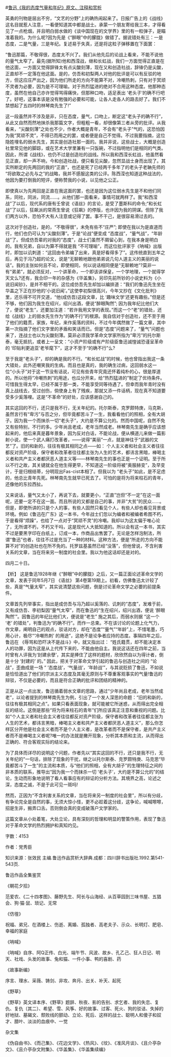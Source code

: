 #[鲁迅《我的态度气量和年纪》原文、注释和赏析](https://www.vrrw.net/wx/9594.html)

英勇的刊物是层出不穷，“文艺的分野”上的确热闹起来了。日报广告上的《战线》这名目就惹人注意，一看便知道其中都是战士。承蒙一个朋友寄给我三本，才得看见了一点枪烟，并且明白弱水做的《谈中国现在的文学界》里的有一粒弹子，是瞄准着我的。为什么呢?因为先是《“醉眼”中的朦胧》做错了。据说错处有三：一是态度，二是气量，三是年纪。复述易于失真，还是将这粒子弹移置在下面罢：

“鲁迅那篇，不敬得很，态度太不兴了。我们从他先后的论战上看来，不能不说他的量气太窄了。最先(据所知)他和西滢战，继和长虹战，我们一方面觉得正直是在他这面，一方面又觉得辞锋太有点尖酸刻薄，现在又和创造社战，辞锋仍是尖酸，正直却不一定落在他这面。是的，仿吾和初梨两人对他的批评是可以有反驳的地方，但这应庄严出之，因为他们所走的方向不能算不对，冷嘲热刺，只有对于冥顽不灵者为必要，因为是不可理喻。对于热烈猛进的绝对不合用这种态度。他那种态度，虽然在他自己亦许觉得骂得痛快，但那种口吻，适足表出 ‘老头子’的确不行吧了。好吧，这事本该是没有勉强的必要和可能，让各人走各人的路去好了。我们不禁想起了五四时的林琴南先生了!”

这一段虽然并不涉及是非，只在态度，量气，口吻上，断定这“老头子的确不行”，从此又自然而然地抹杀我那篇文字，但粗粗一看，却很像第三者从旁的批评。从我看来，“尖酸刻薄”之处也不少，作者大概是青年，不会有“老头子”气的，这恐怕因为我“冥顽不灵”，不得已而用之的罢，或者便是自己不觉得。不过我要指摘，这位隐姓埋名的弱水先生，其实是创造社那一面的。我并非说，这些战士，大概是创造社里常见他的脚踪，或在艺术大学里兼有一只饭碗，不过指明他们是相同的气类。因此，所谓《战线》，也仍不过是创造社的战线。所以我和西滢长虹战，他虽然看见正直，却一声不响，今和创造社战，便只看见尖酸，忽然显战士身而出现了。其实所断定的先两回的我的“正直”，也还是死了已经两千多年了的老头子老聃先师的 “将欲取之必先与之”的战略，我并不感服这类的公评。陈西滢也知道这种战法的，他因为要打倒我的短评，便称赞我的小说，以见他之公正。

即使真以为先两回是正直在我这面的罢，也还是因为这位弱水先生是不和他们同系，同社，同派，同流……。从他们那一面看来，事情可就两样了。我“和西滢战”了以后，现代系的唐有壬曾说《语丝》的言论，是受了墨斯科的命令;“和长虹战”了以后，狂飙派的常燕生曾说《狂飙》的停版，也许因为我的阴谋。但除了我们两方以外，恐怕不大有人注意或记得了罢。事不干己，是很容易滑过去的。

这次对于创造社，是的，“不敬得很”，未免有些不“庄严”; 即使在我以为是直道而行，他们也仍可认为“尖酸刻薄”。于是“论战”便变成 “态度战”，“量气战”，“年龄战”了。但成仿吾辈的对我的“态度”，战士们虽然不屑留心到，在我本身是明白的。我有兄弟，自以为算不得就是我 “不可理喻”，而这位批评家于《呐喊》出版时，即加以讥刺道：“这回由令弟编了出来，真是好看得多了”。这传统直到五年之后，再见于冯乃超的论文，说是“无聊赖地跟他弟弟说几句人道主义的美丽的说话”。我的主张如何且不论，即使相同，何以说话相同便是“无聊赖地”?莫非一有“弟弟”，就必须反对，一个讲革命，一个即该讲保皇，一个学地理，一个就得学天文么?还有，我合印一年的杂感为《华盖集》，另印先前所钞的小说史料为《小说旧闻钞》，是并不相干的。这位成仿吾先生却加以编排道：“我们的鲁迅先生坐在华盖之下正在抄他的‘小说旧闻’。”这使李初梨很高兴，今年又抄在《文化批判》里，还乐得不可开交道，“他(成仿吾)这段文章，比 ‘趣味文学’还更有趣些。”但是还不够，他们因为我生在绍兴，绍兴出酒，便说“醉眼陶然”; 因为我年纪比他们大了，便说“老生”，还要加注道：“若许我用文学的表现。”而这一个“老”的错处，还给《战线》上的弱水先生作为“的确不行”的根源。我自信对于创造社，还不至于用了他们的籍贯，家族，年纪，来作奚落的资料，不过今年偶然做了一篇文章，其中第一次指摘了他们文字里的矛盾和笑话而已。但是“态度”问题来了，“量气”问题也来了，连战士也以为尖酸刻薄。莫非必须我学革命文学家所指为“卑污”的托尔斯泰，毫无抵抗，或者上一呈文：“小资产阶级或有产阶级臣鲁迅诚惶诚恐谨呈革命的 ‘印贴利更追亚’老爷麾下”，这才不至于“的确不行”么?

至于我是“老头子”，却的确是我的不行。“和长虹战”的时候，他也曾指出我这一条大错处，此外还嘲笑我的生病。而且也是真的，我的确生过病，这回弱水这一位“小头子”对于这一节没有话说，可见有些青年究竟还怀着纯朴的心，很是厚道的。所以他将“冷嘲热刺”的用途，也瓜分开来，给“热烈猛进的”制定了优待条件。可惜我生得太早，已经不属于那一类，不能享受同等待遇了。但幸而我年青时没有真上战线去，受过创伤，倘使身上有了残疾，那就又添一件话柄，现在真不知道要受多少奚落哩。这是“不革命”的好处，应该感谢自己的。

其实这回的不行，还只是我不行，无关年纪的。托尔斯泰，克罗颇特庚，马克斯，虽然言行有“卑污”与否之分，但毕竟都苦斗了一生，我看看他们的照相，全有大胡子。因为我一个而抹杀一切“老头子”，大约是不算公允的。然而中国呢，自然不免又有些特别，不行的多。少年尚且老成，老年当然成老。林琴南先生是确乎应该想起来的，他后来真是暮年景象，因为反对白话，不能论战，便从横道儿来做一篇影射小说，使一个武人痛打改革者，——说得“美丽”一点，就是神往于“武器的文艺”了。旧的和新的，往往有极其相同之点——如： 个人主义者和社会主义者往往都反对资产阶级，保守者和改革者往往都主张为人生的艺术，都讳言黑暗，棒喝主义者和共产主义者都厌恶人道主义等——林琴南先生的事也正是一个证明。至于所以不行之故，其关键就全在他生得更早，不知道这一阶级将被“奥服赫变”，及早变计，于是归根结蒂，分明现出Fas-cist本相了。但我以为 “老头子”如此，是不足虑的，他总比青年先死。林琴南先生就早已死去了。可怕的是将为将来柱石的青年，还像他的东拉西扯。

又来说话，量气又太小了，再说下去，就要更小，“正直”岂但“不一定”在这一面呢，还要一定不在这一面。而且所说的又都是自己的事，并非“大贫”的民众……。但是，即使所讲的只是个人的事，有些人固然只看见个人，有些人却也看见背景或环境。例如《鲁迅在广东》这一本书，今年战士们忽以为编者和被编者希图不朽，于是看得“烦躁”，也给了一点对于“冥顽不灵”的冷嘲。我却以为这太偏于唯心论了，无所谓不朽，不朽又干吗，这是现代人大抵知道的。所以会有这一本书，其实不过是要黑字印在白纸上，订成一本，作商品出售罢了。无论是怎样泡制法，所谓“鲁迅”也者，往往不过是充当了一种的材料。这种方法，便是“所走的方向不能算不对”的创造社也在所不免的。托罗兹基虽然已经“没落”，但他曾说，不含利害关系的文章，当在将来另一制度的社会里。我以为他这话却还是对的。

四月二十日。



【析】 这是鲁迅1928年继《“醉眼”中的朦胧》之后，又一篇正面论述革命文学的文章，发表于同年5月7日 《语丝》 第4卷第19期上。初看，仿佛鲁迅太计较了些，真是“气量太窄”，其实说清楚这些问题，倒是讨论革命文学之必要的前提条件。

文章首先列举事实，指出是成仿吾与冯乃超以奚落的、讥刺的“态度”，发难于前，又有成仿吾、李初梨因“量气太窄”，而在鲁迅的“生在绍兴，绍兴出酒，便说 ‘醉眼陶然’”。因鲁迅的年纪比他们大，便说是“老生” 施之其后，而弱水则据 “这一个 ‘老’ 的错处”，判鲁迅为“的确不行”。而作一总束。不在该讨论的论题上化气力，作文章，阐明自己的观点，驳诘对方，却在“态度”“量气”“年龄”上，不惜笔墨，巧用心计，极尽“‘冷嘲热刺’ 的用途”，这绝不是论争者应持的态度。事隔四年之后，鲁迅在 《辱骂和恐吓决不是战斗》中，就又指出过： “姓氏籍贯，却不能决定本人的功罪，因为这是从上代传下来的，不能由他自主。我说这话还在四年之前，当时曾有人评我为‘封建余孽’，其实是捧住了这样的题材，欣欣然自以为得计者，倒是十分 ‘封建的’ 的。” 因此，把关于对革命文学引起的鲁迅与创造社之间的 “论战”，歪曲成是一场 “ ‘态度战’，‘气量战’，‘年龄战’”，与其说贬损了鲁迅，不如说是恰恰道出了他们的宗派主义态度及其毫无原则与不尊重客观事实的气量!鲁迅的辩驳，不仅是必要的，而且是符合正确的批评和团结的精神的。

正是从这一点出发，鲁迅循着弱水文章的思路，通过“少年尚且老成，老年当然成老”，以论者提到的林琴南先生为例，引出了一个发人深思的命题：“旧的和新的，往往有极其相同之点”。如果只看表面现象，就可能被它所迷惑，从而得出完全相反的结论。这倒是那些“将为将来柱石的青年”们所应该真正注意和重视的问题。比如“个人主义者和社会主义者往往都反对资产阶级，保守者和改革者往往都主张为人生的艺术，都讳言黑暗，棒喝主义者和共产主义者都厌恶人道主义”，那么你怎样区分开他是社会主义者而不是个人主义者，是改革者而不是保守者，是共产主义者而不是棒喝主义者呢?唯一的办法就是撇开现象，分析其本质和主流，从而得出正确的、符合客观实际的结论来。

为了具体而详尽的说明这个问题，作者先以“其实这回的不行，还只是我不行，无关年纪的”一句话，排除了现象的干扰，继之以托尔斯泰、克罗颇特庚、马克思“毕竟都苦斗了一生”的主流和本质，与“他们的照相，全有大胡子”的生理特征之间的非本质的联系，推导出“因为我一个而抹杀一切 ‘老头子’，大约是不算公允的”的结论，生动而形象地说明了看人看事应有的辩证的分析方法。其境界之高，论述之深，态度之诚，不是于此可见一斑吗!

然而，正因为“不含利害关系的文章，当在将来另一制度的社会里”，所以有分歧，有争论完全是自然的事，无须大惊小怪，更不必趁着这分歧，这争论，喊喊嚓嚓，招是生非，搬弄口舌。否则倒会真的变成破落户文学家的。

这篇文章从小处着笔，大处立论，具有深刻的哲理和明显的警策作用，表现了鲁迅对于革命文学的热烈拥护和真知灼见。

字数：4153

作者：党秀臣

知识来源：张效民 主编.鲁迅作品赏析大辞典.成都：四川辞书出版社.1992.第541-543页.

鲁迅作品全集鉴赏

《朝花夕拾》

范爱农、《二十四孝图》、藤野先生、阿长与山海经、从百草园到三味书屋、五猖会、狗·猫·鼠、琐记、无常

《仿徨》

祝福、弟兄、在酒楼上、伤逝、离婚、孤独者、高老夫子、示众、长明灯、肥皂、幸福的家庭

《呐喊》

《呐喊》自序、阿Q正传、白光、端午节、风波、故乡、孔乙己、狂人日记、明天、社戏、头发的故事、兔和猫、一件小事、鸭的喜剧、药

《故事新编》

序言、理水、采薇、铸剑、非攻、奔月、出关、补天、起死

《野草》

《野草》英文译本序、《野草》题辞、秋夜、影的告别、求乞者、我的失恋、复仇、复仇〔其二〕、希望、雪、风筝、好的故事、过客、死火、狗的驳诘、失掉的好地狱、墓碣文、颓败线的颤动、立论、死后、这样的战士、聪明人和傻子和奴才、腊叶、淡淡的血痕中、一觉

杂文集

《伪自由书》、《而己集》、《花边文学》、《热风》、《坟》、《准风月谈》、《且介亭杂文》、《且介亭杂文附集》、《华盖集》、《华盖集续编》

